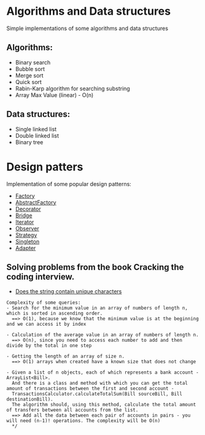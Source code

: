 # Algorithms and Data structures
Simple implementations of some algorithms and data structures

## Algorithms:
* Binary search
* Bubble sort
* Merge sort
* Quick sort
* Rabin-Karp algorithm for searching substring
* Array Max Value (linear) - O(n)

## Data structures:
- Single linked list
- Double linked list
- Binary tree

# Design patters

Implementation of some popular design patterns:
* [Factory](src/main/java/ru/list/surkovr/patterns/factory)
* [AbstractFactory](src/main/java/ru/list/surkovr/patterns/abstractFactory)
* [Decorator](src/main/java/ru/list/surkovr/patterns/decorator)
* [Bridge](src/main/java/ru/list/surkovr/patterns/bridge)
* [Iterator](src/main/java/ru/list/surkovr/patterns/iterator)
* [Observer](src/main/java/ru/list/surkovr/patterns/observer)
* [Strategy](src/main/java/ru/list/surkovr/patterns/strategy)
* [Singleton](src/main/java/ru/list/surkovr/patterns/singleton)
* [Adapter](src/main/java/ru/list/surkovr/patterns/adapter)

## Solving problems from the book Cracking the coding interview.
* [Does the string contain unique characters](src/main/java/ru/list/surkovr/exercises/arrays_and_strings/Task1stringUniqueChars.java)


```/*
Complexity of some queries:
- Search for the minimum value in an array of numbers of length n, which is sorted in ascending order.
  ==> O(1), because we know that the minimum value is at the beginning and we can access it by index

- Calculation of the average value in an array of numbers of length n.
  ==> O(n), since you need to access each number to add and then divide by the total in one step

- Getting the length of an array of size n.
  ==> O(1) arrays when created have a known size that does not change

- Given a list of n objects, each of which represents a bank account - ArrayList<Bill>.
  And there is a class and method with which you can get the total amount of transactions between the first and second account -
  TransactionsCalculator.calculateTotalSum(Bill sourceBill, Bill destinationBill).
  The algorithm should, using this method, calculate the total amount of transfers between all accounts from the list.
  ==> Add all the data between each pair of accounts in pairs - you will need (n-1)! operations. The complexity will be O(n)
  */